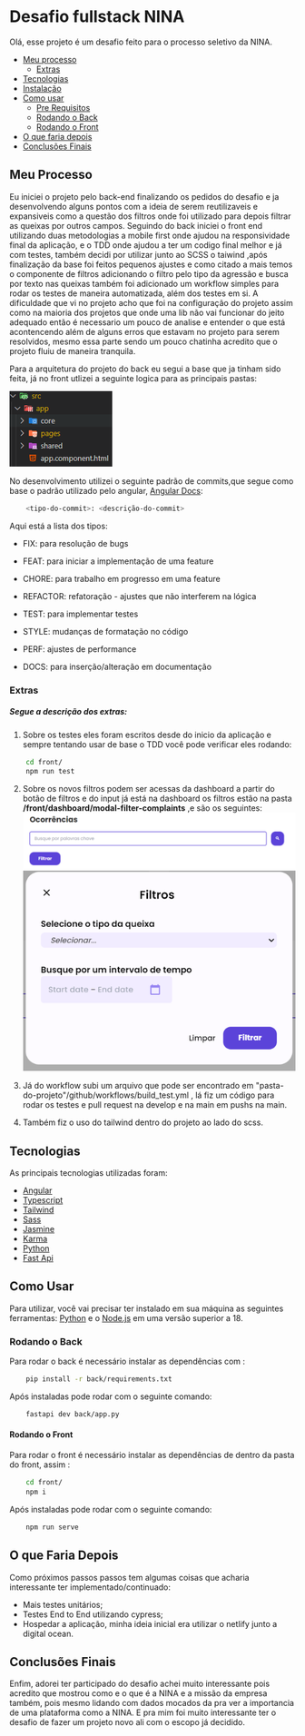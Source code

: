# Desafio fullstack NINA

Olá, esse projeto é um desafio feito para o processo seletivo da NINA.

<!--ts-->

- [Meu processo ](#meu-processor)
  - [Extras](#extras)
- [Tecnologias](#tecnologias)
- [Instalação](#instalacao)
- [Como usar](#como-usar)
  - [Pre Requisitos](#pre-requisitos)
  - [Rodando o Back](#rodando-o-back)
  - [Rodando o Front](#rodando-o-front)
- [O que faria depois](#o-que-faria-depois)
- [Conclusões Finais](#conclusões-finais)
  <!--te-->

## Meu Processo

Eu iniciei o projeto pelo back-end finalizando os pedidos do desafio e ja desenvolvendo alguns pontos com a ideia de serem reutilizaveis e expansiveis como a questão dos filtros onde foi utilizado para depois filtrar as queixas por outros campos. Seguindo do back iniciei o front end utilizando duas metodologias a mobile first onde ajudou na responsividade final da aplicação, e o TDD onde ajudou a ter um codigo final melhor e já com testes, também decidi por utilizar junto ao SCSS o taiwind ,após finalização da base foi feitos pequenos ajustes e como citado a mais temos o componente de filtros adicionando o filtro pelo tipo da agressão e busca por texto nas queixas também foi adicionado um workflow simples para rodar os testes de maneira automatizada, além dos testes em si.
A dificuldade que vi no projeto acho que foi na configuração do projeto assim como na maioria dos projetos que onde uma lib não vai funcionar do jeito adequado então é necessario um pouco de analise e entender o que está acontencendo além de alguns erros que estavam no projeto para serem resolvidos, mesmo essa parte sendo um pouco chatinha acredito que o projeto fluiu de maneira tranquila.

Para a arquitetura do projeto do back eu segui a base que ja tinham sido feita, já no front utlizei a seguinte logica para as principais pastas:

![Imagem das pastas](/front/src/assets/readme_imgs/imagem-pastas-front.png)

No desenvolvimento utilizei o seguinte padrão de commits,que segue como base o padrão utilizado pelo angular, [Angular Docs](https://github.com/angular/angular/blob/22b96b9/CONTRIBUTING.md#-commit-message-guidelines):

```bash
    <tipo-do-commit>: <descrição-do-commit>
```

Aqui está a lista dos tipos:

- FIX: para resolução de bugs

- FEAT: para iniciar a implementação de uma feature

- CHORE: para trabalho em progresso em uma feature

- REFACTOR: refatoração - ajustes que não interferem na lógica

- TEST: para implementar testes

- STYLE: mudanças de formatação no código

- PERF: ajustes de performance

- DOCS: para inserção/alteração em documentação

### Extras

##### Segue a descrição dos extras:

1. Sobre os testes eles foram escritos desde do inicio da aplicação e sempre tentando usar de base o TDD você pode verificar eles rodando:

```bash
    cd front/
    npm run test
```

2. Sobre os novos filtros podem ser acessas da dashboard a partir do botão de filtros e do input já está na dashboard os filtros estão na pasta **/front/dashboard/modal-filter-complaints** ,e são os seguintes:
   ![imagem dos filtros](/front/src/assets/readme_imgs/imagem-extra-front.png)
   ![imagem do modal de filtros](/front/src/assets/readme_imgs/imagem-extra-modal-filtro.png)

3. Já do workflow subi um arquivo que pode ser encontrado em "pasta-do-projeto"/github/workflows/build_test.yml , lá fiz um código para rodar os testes e pull request na develop e na main em pushs na main.

4. Também fiz o uso do tailwind dentro do projeto ao lado do scss.

## Tecnologias

As principais tecnologias utilizadas foram:

- [Angular](https://angular.dev/)
- [Typescript](https://www.typescriptlang.org/)
- [Tailwind](https://tailwindcss.com/)
- [Sass](https://sass-lang.com/)
- [Jasmine](https://jasmine.github.io/)
- [Karma](https://karma-runner.github.io/latest/index.html)
- [Python](https://www.python.org/)
- [Fast Api](https://fastapi.tiangolo.com/)

## Como Usar

Para utilizar, você vai precisar ter instalado em sua máquina as seguintes ferramentas:
[Python](https://www.python.org/) e o [Node.js](https://nodejs.org/en/) em uma versão superior a 18.

### Rodando o Back

Para rodar o back é necessário instalar as dependências com :

```bash
    pip install -r back/requirements.txt
```

Após instaladas pode rodar com o seguinte comando:

```bash
    fastapi dev back/app.py
```

#### Rodando o Front

Para rodar o front é necessário instalar as dependências de dentro da pasta do front, assim :

```bash
    cd front/
    npm i
```

Após instaladas pode rodar com o seguinte comando:

```bash
    npm run serve
```

## O que Faria Depois

Como próximos passos passos tem algumas coisas que acharia interessante ter implementado/continuado:

- Mais testes unitários;
- Testes End to End utilizando cypress;
- Hospedar a aplicação, minha ideia inicial era utilizar o netlify junto a digital ocean.

## Conclusões Finais

Enfim, adorei ter participado do desafio achei muito interessante pois acredito que mostrou como e o que é a NINA e a missão da empresa também, pois mesmo lidando com dados mocados da pra ver a importancia de uma plataforma como a NINA. E pra mim foi muito interessante ter o desafio de fazer um projeto novo ali com o escopo já decidido.
